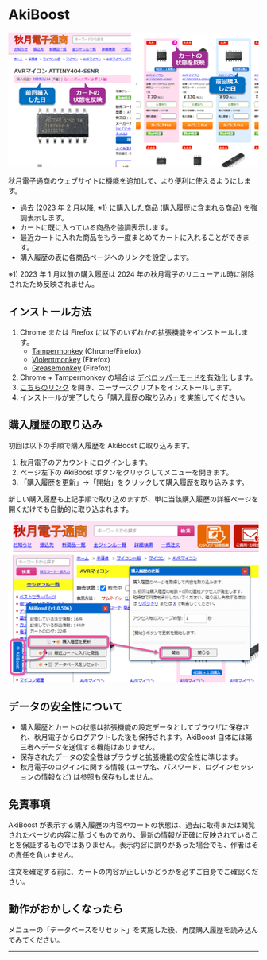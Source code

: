 # AkiBoost

![](./image/cover.png)

秋月電子通商のウェブサイトに機能を追加して、より便利に使えるようにします。

- 過去 (2023 年 2 月以降, ※1) に購入した商品 (購入履歴に含まれる商品) を強調表示します。
- カートに既に入っている商品を強調表示します。
- 最近カートに入れた商品をもう一度まとめてカートに入れることができます。
- 購入履歴の表に各商品ページへのリンクを設定します。

※1) 2023 年 1 月以前の購入履歴は 2024 年の秋月電子のリニューアル時に削除されたため反映されません。

## インストール方法

1. Chrome または Firefox に以下のいずれかの拡張機能をインストールします。
    - [Tampermonkey](https://www.tampermonkey.net/) (Chrome/Firefox)
    - [Violentmonkey](https://violentmonkey.github.io/) (Firefox)
    - [Greasemonkey](https://addons.mozilla.org/ja/firefox/addon/greasemonkey/) (Firefox)
2. Chrome + Tampermonkey の場合は [デベロッパーモードを有効化](https://www.google.com/search?q=Chrome+%E3%83%87%E3%83%99%E3%83%AD%E3%83%83%E3%83%91%E3%83%BC%E3%83%A2%E3%83%BC%E3%83%89+%E6%9C%89%E5%8A%B9%E5%8C%96) します。
3. [こちらのリンク](https://github.com/shapoco/aki-boost/raw/refs/heads/main/dist/aki-boost.user.js) を開き、ユーザースクリプトをインストールします。
4. インストールが完了したら「購入履歴の取り込み」を実施してください。

## 購入履歴の取り込み

初回は以下の手順で購入履歴を AkiBoost に取り込みます。

1. 秋月電子のアカウントにログインします。
2. ページ左下の AkiBoost ボタンをクリックしてメニューを開きます。
3. 「購入履歴を更新」→「開始」をクリックして購入履歴を取り込みます。

新しい購入履歴も上記手順で取り込めますが、単に当該購入履歴の詳細ページを開くだけでも自動的に取り込まれます。

![](./image/how_to_load_history.png)

## データの安全性について

- 購入履歴とカートの状態は拡張機能の設定データとしてブラウザに保存され、秋月電子からログアウトした後も保持されます。AkiBoost 自体には第三者へデータを送信する機能はありません。
- 保存されたデータの安全性はブラウザと拡張機能の安全性に準じます。
- 秋月電子のログインに関する情報 (ユーザ名、パスワード、ログインセッションの情報など) は参照も保存もしません。

## 免責事項

AkiBoost が表示する購入履歴の内容やカートの状態は、過去に取得または閲覧されたページの内容に基づくものであり、最新の情報が正確に反映されていることを保証するものではありません。表示内容に誤りがあった場合でも、作者はその責任を負いません。

注文を確定する前に、カートの内容が正しいかどうかを必ずご自身でご確認ください。

## 動作がおかしくなったら

メニューの「データベースをリセット」を実施した後、再度購入履歴を読み込んでみてください。

----

